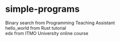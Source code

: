# simple-programs
Binary search from Programming Teaching Assistant  
hello_world from Rust tutorial  
edx from ITMO University online course
